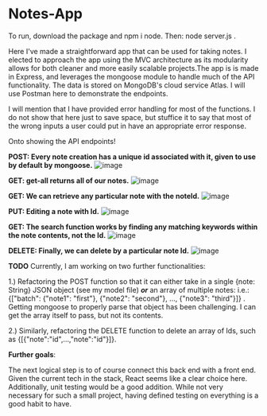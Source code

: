 # Notes-App

To run, download the package and npm i node. Then: node server.js . 

Here I've made a straightforward app that can be used for taking notes. I elected to approach the app using the MVC architecture as its modularity allows for 
both cleaner and more easily scalable projects.The app is is made in Express, and leverages the mongoose module to handle much of the API functionality. The data 
is stored on MongoDB's cloud service Atlas.  I will use Postman here to demonstrate the endpoints. 
  
I will mention that I have provided error handling for most of the functions. I do not show that here just to save space, but stuffice it to say that most of the 
wrong inputs a user could put in have an appropriate error response. 

Onto showing the API endpoints!

<b>POST: Every note creation has a unique id associated with it, given to use by default by mongoose.</b>
![image](https://user-images.githubusercontent.com/122057790/211212704-2c5b5ac1-12e7-4e06-932c-51751843b98b.png)

<b>GET: get-all returns all of our notes.</b>
![image](https://user-images.githubusercontent.com/122057790/211212905-883d7d87-ad19-4ef5-b5ab-49206fdf9b98.png)

<b>GET: We can retrieve any particular note with the noteId.</b>
![image](https://user-images.githubusercontent.com/122057790/211213017-094f5f16-3f75-422f-9038-73c7c48baef9.png)

<b>PUT: Editing a note with Id.</b>
![image](https://user-images.githubusercontent.com/122057790/211213106-1e590ebe-7d52-426f-90d7-77f1c8af17c5.png)

<b>GET: The search function works by finding any matching keywords within the note contents, not the Id.</b>
![image](https://user-images.githubusercontent.com/122057790/211213142-114181b5-2866-4c52-8cca-2eb5f7d7d9ed.png)

<b>DELETE: Finally, we can delete by a particular note Id.</b>
![image](https://user-images.githubusercontent.com/122057790/211213159-6884947f-fcd7-4441-846e-910a5bf2d764.png)


  
  <b>TODO</b>
  Currently, I am working on two further functionalities: 
  
  1.) Refactoring the POST function so that it can either take in a single {note: String} JSON object (see my model file) <b><i>or</i></b> an array
  of multiple notes: i.e.: {["batch": {"note1": "first"}, {"note2": "second"}, ..., {"note3": "third"}]} . Getting mongoose to properly parse that object has been
  challenging. I can get the array itself to pass, but not its contents. 
  
  2.) Similarly, refactoring the DELETE function to delete an array of Ids, such as {[{"note":"id",...,"note":"id"}]}.
  
  <b>Further goals</b>:

  The next logical step is to of course connect this back end with a front end. Given the current tech in the stack, React seems like a clear choice here. Additionally, unit testing would be a good addition. While not very necessary for such a small project, having defined testing on everything is a good habit to have.

